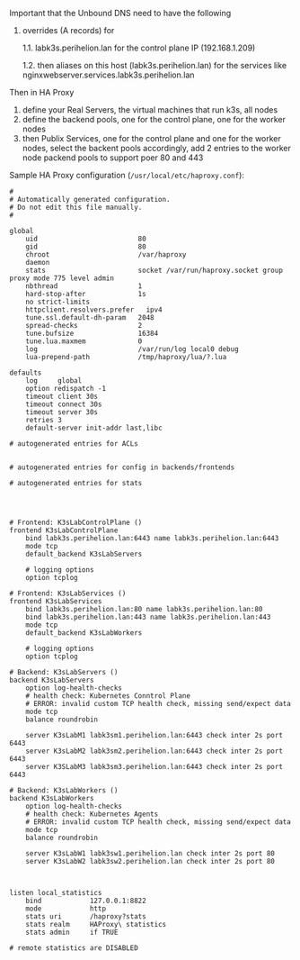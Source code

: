 Important that the Unbound DNS need to have the following
1. overrides (A records) for 

    1.1. labk3s.perihelion.lan for the control plane IP (192.168.1.209)

    1.2. then aliases on this host (labk3s.perihelion.lan) for the services 
    like nginxwebserver.services.labk3s.perihelion.lan

Then in HA Proxy
1. define your Real Servers, the virtual machines that run k3s, all nodes
2. define the backend pools, one for the control plane, one for the worker nodes
2. then Publix Services, one for the control plane and one for the worker nodes, select the backent pools accordingly, add 2 entries to the worker node packend pools to support poer 80 and 443

Sample HA Proxy configuration (`/usr/local/etc/haproxy.conf`):
``` 
#
# Automatically generated configuration.
# Do not edit this file manually.
#

global
    uid                         80
    gid                         80
    chroot                      /var/haproxy
    daemon
    stats                       socket /var/run/haproxy.socket group proxy mode 775 level admin
    nbthread                    1
    hard-stop-after             1s
    no strict-limits
    httpclient.resolvers.prefer   ipv4
    tune.ssl.default-dh-param   2048
    spread-checks               2
    tune.bufsize                16384
    tune.lua.maxmem             0
    log                         /var/run/log local0 debug
    lua-prepend-path            /tmp/haproxy/lua/?.lua

defaults
    log     global
    option redispatch -1
    timeout client 30s
    timeout connect 30s
    timeout server 30s
    retries 3
    default-server init-addr last,libc

# autogenerated entries for ACLs


# autogenerated entries for config in backends/frontends

# autogenerated entries for stats




# Frontend: K3sLabControlPlane ()
frontend K3sLabControlPlane
    bind labk3s.perihelion.lan:6443 name labk3s.perihelion.lan:6443 
    mode tcp
    default_backend K3sLabServers

    # logging options
    option tcplog

# Frontend: K3sLabServices ()
frontend K3sLabServices
    bind labk3s.perihelion.lan:80 name labk3s.perihelion.lan:80 
    bind labk3s.perihelion.lan:443 name labk3s.perihelion.lan:443 
    mode tcp
    default_backend K3sLabWorkers

    # logging options
    option tcplog

# Backend: K3sLabServers ()
backend K3sLabServers
    option log-health-checks
    # health check: Kubernetes Conntrol Plane
    # ERROR: invalid custom TCP health check, missing send/expect data
    mode tcp
    balance roundrobin

    server K3sLabM1 labk3sm1.perihelion.lan:6443 check inter 2s port 6443 
    server K3sLabM2 labk3sm2.perihelion.lan:6443 check inter 2s port 6443 
    server K3SLabM3 labk3sm3.perihelion.lan:6443 check inter 2s port 6443 

# Backend: K3sLabWorkers ()
backend K3sLabWorkers
    option log-health-checks
    # health check: Kubernetes Agents
    # ERROR: invalid custom TCP health check, missing send/expect data
    mode tcp
    balance roundrobin

    server K3sLabW1 labk3sw1.perihelion.lan check inter 2s port 80 
    server K3sLabW2 labk3sw2.perihelion.lan check inter 2s port 80 



listen local_statistics
    bind            127.0.0.1:8822
    mode            http
    stats uri       /haproxy?stats
    stats realm     HAProxy\ statistics
    stats admin     if TRUE

# remote statistics are DISABLED
```
